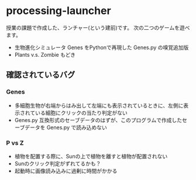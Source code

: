# processing-launcher

授業の課題で作成した、ランチャー(という建前)です。
次の二つのゲームを遊べます。

- 生物進化シミュレータ Genes をPythonで再現した Genes.py の嗅覚追加版
- Plants v.s. Zombie もどき

## 確認されているバグ
### Genes
- 多細胞生物が右端からはみ出して左端にも表示されているときに、左側に表示されている細胞にクリックの当たり判定がない
- Genes.py 互換形式のセーブデータのはずが、このプログラムで作成したセーブデータを Genes.py で読み込めない
### P vs Z
- 植物を配置する際に、Sunの上で植物を離すと植物が配置されない
- Sunのクリック判定がずれてるかも？
- 起動時に画像読み込みに過剰に時間がかかる
